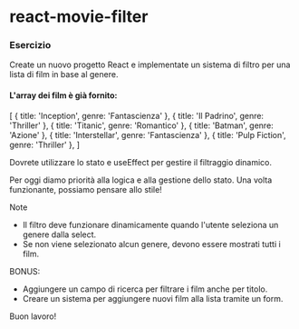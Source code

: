 # react-movie-filter

### Esercizio

Create un nuovo progetto React e implementate un sistema di filtro per una lista di film in base al genere.

#### L'array dei film è già fornito: 

 [
   { title: 'Inception', genre: 'Fantascienza' },
   { title: 'Il Padrino', genre: 'Thriller' },
   { title: 'Titanic', genre: 'Romantico' },
   { title: 'Batman', genre: 'Azione' },
   { title: 'Interstellar', genre: 'Fantascienza' },
   { title: 'Pulp Fiction', genre: 'Thriller' },
 ]


Dovrete utilizzare lo stato e useEffect per gestire il filtraggio dinamico.

Per oggi diamo priorità alla logica e alla gestione dello stato. Una volta funzionante, possiamo pensare allo stile!

Note

- Il filtro deve funzionare dinamicamente quando l'utente seleziona un genere dalla select.
- Se non viene selezionato alcun genere, devono essere mostrati tutti i film.

BONUS:

- Aggiungere un campo di ricerca per filtrare i film anche per titolo.
- Creare un sistema per aggiungere nuovi film alla lista tramite un form.

Buon lavoro!